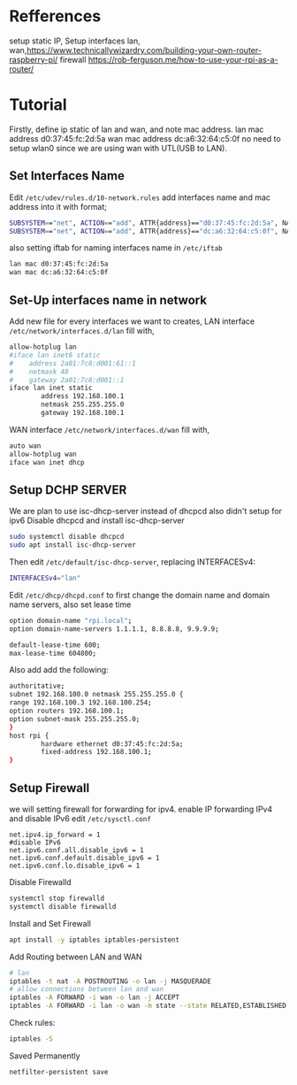 # Refferences 

setup static IP, Setup interfaces lan, wan,https://www.technicallywizardry.com/building-your-own-router-raspberry-pi/
firewall https://rob-ferguson.me/how-to-use-your-rpi-as-a-router/

# Tutorial

Firstly, define ip static of lan and wan, and note mac address.
lan mac address d0:37:45:fc:2d:5a
wan mac address dc:a6:32:64:c5:0f
no need to setup wlan0 since we are using wan with UTL(USB to LAN).

## Set Interfaces Name

Edit `/etc/udev/rules.d/10-network.rules` add interfaces name and mac address into it with format;
```sh
SUBSYSTEM=="net", ACTION=="add", ATTR{address}=="d0:37:45:fc:2d:5a", NAME="lan"
SUBSYSTEM=="net", ACTION=="add", ATTR{address}=="dc:a6:32:64:c5:0f", NAME="wan"
```
also setting iftab for naming interfaces name in `/etc/iftab`
```sh
lan mac d0:37:45:fc:2d:5a
wan mac dc:a6:32:64:c5:0f
```
## Set-Up interfaces name in network

Add new file for every interfaces we want to creates,
LAN interface
`/etc/network/interfaces.d/lan` fill with,
```sh
allow-hotplug lan
#iface lan inet6 static
#    address 2a01:7c8:d001:61::1
#    netmask 48
#    gateway 2a01:7c8:d001::1
iface lan inet static
        address 192.168.100.1
        netmask 255.255.255.0
        gateway 192.168.100.1
```

WAN interface
`/etc/network/interfaces.d/wan` fill with,
```sh
auto wan
allow-hotplug wan
iface wan inet dhcp
```
## Setup DCHP SERVER

We are plan to use isc-dhcp-server instead of dhcpcd also didn't setup for ipv6
Disable dhcpcd and install isc-dhcp-server
```sh
sudo systemctl disable dhcpcd
sudo apt install isc-dhcp-server
```
Then edit `/etc/default/isc-dhcp-server`, replacing INTERFACESv4:
```sh
INTERFACESv4="lan"
```
Edit `/etc/dhcp/dhcpd.conf` to first change the domain name and domain name servers, also set lease time
```sh
option domain-name "rpi.local";
option domain-name-servers 1.1.1.1, 8.8.8.8, 9.9.9.9;

default-lease-time 600;
max-lease-time 604800;
```
Also add add the following:
```sh
authoritative;
subnet 192.168.100.0 netmask 255.255.255.0 {
range 192.168.100.3 192.168.100.254;
option routers 192.168.100.1;
option subnet-mask 255.255.255.0;
}
host rpi {
        hardware ethernet d0:37:45:fc:2d:5a;
        fixed-address 192.168.100.1;
}
```
## Setup Firewall

we will setting firewall for forwarding for ipv4.
enable IP forwarding IPv4 and disable IPv6
edit `/etc/sysctl.conf`
```
net.ipv4.ip_forward = 1
#disable IPv6
net.ipv6.conf.all.disable_ipv6 = 1
net.ipv6.conf.default.disable_ipv6 = 1
net.ipv6.conf.lo.disable_ipv6 = 1
```
Disable Firewalld
```sh
systemctl stop firewalld
systemctl disable firewalld
```
Install and Set Firewall
```sh
apt install -y iptables iptables-persistent
```
Add Routing between LAN and WAN
```sh
# lan
iptables -t nat -A POSTROUTING -o lan -j MASQUERADE
# allow connections between lan and wan
iptables -A FORWARD -i wan -o lan -j ACCEPT
iptables -A FORWARD -i lan -o wan -m state --state RELATED,ESTABLISHED -j ACCEPT
```
Check rules:
```sh
iptables -S
```
Saved Permanently
```sh
netfilter-persistent save
```
